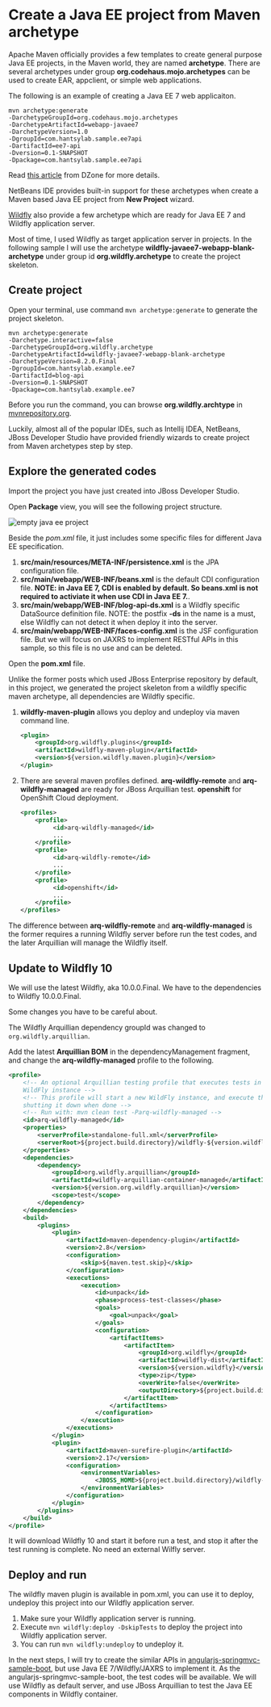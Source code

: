 # Create a Java EE project from Maven archetype

Apache Maven officially provides a few templates to create general purpose Java EE projects, in the Maven world, they are named **archetype**. There are several archetypes under group **org.codehaus.mojo.archetypes** can be used to create EAR, appclient, or simple web applications. 

The following is an example of creating a Java EE 7 web applicaiton.

```
mvn archetype:generate
-DarchetypeGroupId=org.codehaus.mojo.archetypes 
-DarchetypeArtifactId=webapp-javaee7 
-DarchetypeVersion=1.0
-DgroupId=com.hantsylab.sample.ee7api
-DartifactId=ee7-api 
-Dversion=0.1-SNAPSHOT
-Dpackage=com.hantsylab.sample.ee7api 
```
    
Read [this article](https://dzone.com/articles/java-ee-7-maven-archetype) from DZone for more details.	

NetBeans IDE provides built-in support for these archetypes when create a Maven based Java EE project from **New Project** wizard.

[Wildfly](http://www.wildfly.org) also provide a few archetype which are ready for Java EE 7 and Wildfly application server.

Most of time, I used Wildfly as target application server in projects. In the following sample I will use the archetype **wildfly-javaee7-webapp-blank-archetype** under group id **org.wildfly.archetype** to create the project skeleton.

## Create project

Open your terminal, use command `mvn archetype:generate` to generate the project skeleton.

```
mvn archetype:generate 
-Darchetype.interactive=false 
-DarchetypeGroupId=org.wildfly.archetype 
-DarchetypeArtifactId=wildfly-javaee7-webapp-blank-archetype 
-DarchetypeVersion=8.2.0.Final 
-DgroupId=com.hantsylab.example.ee7 
-DartifactId=blog-api
-Dversion=0.1-SNAPSHOT 
-Dpackage=com.hantsylab.example.ee7 
```

Before you run the command, you can browse **org.wildfly.archtype** in [mvnrepository.org](http://mvnrepository.com/artifact/org.wildfly.archetype).

Luckily, almost all of the popular IDEs, such as Intellij IDEA, NetBeans, JBoss Developer Studio have provided friendly wizards to create project from Maven archetypes step by step.

## Explore the generated codes

Import the project you have just created into JBoss Developer Studio.	

Open **Package** view, you will see the following project structure.

![empty java ee project](https://github.com/hantsy/angularjs-ee7-sample/wiki/mvn-javaee7.png)

Beside the *pom.xml* file, it just includes some specific files for different Java EE specification.

1. **src/main/resources/META-INF/persistence.xml** is the JPA configuration file.
2. **src/main/webapp/WEB-INF/beans.xml** is the default CDI configuration file. **NOTE: in Java EE 7, CDI is enabled by default. So beans.xml is not required to activiate it when use CDI in Java EE 7.**.
3. **src/main/webapp/WEB-INF/blog-api-ds.xml** is a Wildfly specific DataSource definition file. NOTE: the postfix **-ds** in the name is a must, else Wildfly can not detect it when deploy it into the server.
4. **src/main/webapp/WEB-INF/faces-config.xml** is the JSF configuration file. But we will focus on JAXRS to implement RESTful APIs in this sample, so this file is no use and can be deleted.

Open the **pom.xml** file.

Unlike the former posts which used JBoss Enterprise repository by default, in this project, we generated the project skeleton from a wildfly specific maven archetype, all dependencies are Wildfly specific. 

1. **wildfly-maven-plugin** allows you deploy and undeploy via maven command line.

	```xml
	<plugin>
		<groupId>org.wildfly.plugins</groupId>
		<artifactId>wildfly-maven-plugin</artifactId>
		<version>${version.wildfly.maven.plugin}</version>
	</plugin>
	```

2. There are several maven profiles defined. **arq-wildfly-remote** and **arq-wildfly-managed** are ready for JBoss Arquillian test. **openshift** for OpenShift Cloud deployment.

	```xml
	<profiles>
		<profile>
			 <id>arq-wildfly-managed</id>
			 ...
		</profile>
		<profile>
			 <id>arq-wildfly-remote</id>
			 ...
		</profile>
		<profile>
			 <id>openshift</id>
			 ...
		</profile>
	</profiles>
	```
		
The difference between **arq-wildfly-remote** and **arq-wildfly-managed** is the former requires a running Wildfly server before run the test codes, and the later Arquillian will manage the Wildfly itself. 		
		
## Update to Wildfly 10

We will use the latest Wildfly, aka 10.0.0.Final. We have to the dependencies to Wildfly 10.0.0.Final.

Some changes you have to be careful about.

The Wildfly Arquillian dependency groupId was changed to `org.wildfly.arquillian`.

Add the latest **Arquillian BOM** in the dependencyManagement fragment, and change the **arq-wildfly-managed** profile to the following.

```xml
<profile>
	<!-- An optional Arquillian testing profile that executes tests in your 
	WildFly instance -->
	<!-- This profile will start a new WildFly instance, and execute the test, 
	shutting it down when done -->
	<!-- Run with: mvn clean test -Parq-wildfly-managed -->
	<id>arq-wildfly-managed</id>
	<properties>
		<serverProfile>standalone-full.xml</serverProfile>
		<serverRoot>${project.build.directory}/wildfly-${version.wildfly}</serverRoot>
	</properties>
	<dependencies>
		<dependency>
			<groupId>org.wildfly.arquillian</groupId>
			<artifactId>wildfly-arquillian-container-managed</artifactId>
			<version>${version.org.wildfly.arquillian}</version>
			<scope>test</scope>
		</dependency>
	</dependencies>
	<build>
		<plugins>
			<plugin>
				<artifactId>maven-dependency-plugin</artifactId>
				<version>2.8</version>
				<configuration>
					<skip>${maven.test.skip}</skip>
				</configuration>
				<executions>
					<execution>
						<id>unpack</id>
						<phase>process-test-classes</phase>
						<goals>
							<goal>unpack</goal>
						</goals>
						<configuration>
							<artifactItems>
								<artifactItem>
									<groupId>org.wildfly</groupId>
									<artifactId>wildfly-dist</artifactId>
									<version>${version.wildfly}</version>
									<type>zip</type>
									<overWrite>false</overWrite>
									<outputDirectory>${project.build.directory}</outputDirectory>
								</artifactItem>
							</artifactItems>
						</configuration>
					</execution>
				</executions>
			</plugin>
			<plugin>
				<artifactId>maven-surefire-plugin</artifactId>
				<version>2.17</version>
				<configuration>
					<environmentVariables>
						<JBOSS_HOME>${project.build.directory}/wildfly-${version.wildfly}</JBOSS_HOME>
					</environmentVariables>
				</configuration>
			</plugin>
		</plugins>
	</build>
</profile>
```

It will download Wildfly 10 and start it before run a test, and stop it after the test running is complete. No need an external Wilfly server.

## Deploy and run

The wildfly maven plugin is available in pom.xml, you can use it to deploy, undeploy this project into our Wildfly application server.

1. Make sure your Wildfly application server is running.
2. Execute `mvn wildfly:deploy -DskipTests` to deploy the project into Wildfly application server.
3. You can run `mvn wildfly:undeploy` to undeploy it.
	
In the next steps, I will try to create the similar APIs in [angularjs-springmvc-sample-boot](https://github.com/hantsy/angularjs-springmvc-sample-boot), but use Java EE 7/Wildfly/JAXRS to implement it. As the angularjs-springmvc-sample-boot, the test codes will be available. We will use Wildfly as default server, and use JBoss Arquillian to test the Java EE components in Wildfly container.

	